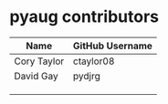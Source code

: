# pyaug contributors

| Name                      | GitHub Username            |
|---------------------------|----------------------------|
| Cory Taylor               | ctaylor08                  |
| David Gay                 | pydjrg                     |
|                           |                            |
|                           |                            |
|                           |                            |

